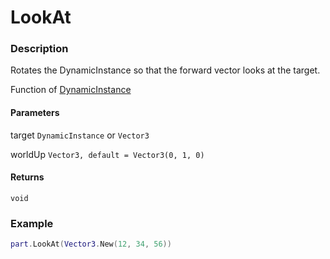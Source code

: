 # LookAt

### Description

Rotates the DynamicInstance so that the forward vector looks at the target.

Function of [DynamicInstance](/classes/DynamicInstance/)

#### Parameters

target `DynamicInstance` or `Vector3`

worldUp `Vector3, default = Vector3(0, 1, 0)`

#### Returns

`void`

### Example

```lua
part.LookAt(Vector3.New(12, 34, 56))
```
